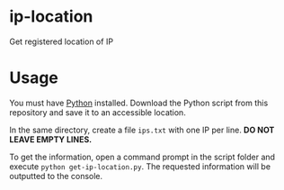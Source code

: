 # ip-location
Get registered location of IP

# Usage
You must have [Python](https://www.python.org/downloads/) installed. Download the Python script from this repository and save it to an accessible location. 

In the same directory, create a file `ips.txt` with one IP per line. **DO NOT LEAVE EMPTY LINES.**

To get the information, open a command prompt in the script folder and execute `python get-ip-location.py`. The requested information will be outputted to the console.